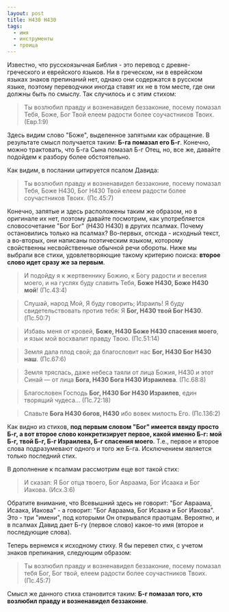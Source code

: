 ```yaml
---
layout: post
title: H430 H430
tags: 
  - имя
  - инструменты
  - троица
---
```


Известно, что русскоязычная Библия - это перевод с древне- греческого и еврейского языков. Ни в греческом, ни в еврейском языках знаков препинаний нет, однако они содержатся в русском языке, поэтому переводчики иногда ставят их не в том месте, где они должны быть по смыслу. Так случилось и с этим стихом:

> Ты возлюбил правду и возненавидел беззаконие, посему помазал Тебя, Боже, Бог Твой елеем радости более соучастников Твоих. (Евр.1:9)

Здесь видим слово "Боже", выделенное запятыми как обращение. В результате смысл получается таким: **Б-га помазал его Б-г**. Конечно, можно трактовать, что Б-га Сына помазал Б-г Отец, но, все же, давайте подойдем к разбору более обстоятельно.

Как видим, в послании цитируется псалом Давида:

> Ты возлюбил правду и возненавидел беззаконие, посему помазал Тебя, Боже H430, Бог H430 Твой елеем радости более соучастников Твоих. (Пс.45:7)

Конечно, запятые и здесь расположены таким же образом, но в оригинале их нет, поэтому давайте посмотрим, как употребляется словосочетание "Бог Бог" (H430 H430) в других псалмах. Почему остановились только на псалмах? Во-первых, отсюда - исходный текст, а во-вторых, они написаны поэтическим языком, которому свойственны несвойственные обычной речи обороты. Ниже мы выбрали все стихи, удовлетворяющие такому критерию поиска: **второе слово идет сразу же за первым**.

> И подойду я к жертвеннику Божию, к Богу радости и веселия моего, и на гуслях буду славить Тебя, **Боже H430, Боже H430 мой**! (Пс.43:4)

> Слушай, народ Мой, Я буду говорить; Израиль! Я буду свидетельствовать против тебя: Я **Бог, H430 твой Бог H430**. (Пс.50:7)

> Избавь меня от кровей, **Боже, H430 Боже H430 спасения моего**, и язык мой восхвалит правду Твою. (Пс.51:14)

> Земля дала плод свой; да благословит нас **Бог, H430 Бог H430 наш**. (Пс.67:6)

> Земля тряслась, даже небеса таяли от лица Божия, H430 и этот Синай — от лица **Бога, H430 Бога H430 Израилева**. (Пс.68:8)

> Благословен Господь **Бог, H430 Бог H430 Израилев**, един творящий чудеса... (Пс.72:18)

> Славьте **Бога H430 богов, H430** ибо вовек милость Его. (Пс.136:2)

Как видно из стихов, **под первым словом "Бог" имеется ввиду просто Б-г, а вот второе слово конкретизирует первое, какой именно Б-г: мой Б-г, твой Б-г, Б-г Израилева, Б-г спасения моего**. Т.е., первое и второе слова подразумевают одного и того же Б-га. Исключением является только последний стих.

В дополнение к псалмам рассмотрим еще вот такой стих:

> И сказал: Я Бог отца твоего, Бог Авраама, Бог Исаака и Бог Иакова. (Исх.3:6)

Обратите внимание, что Всевышний здесь не говорит: "Бог Авраама, Исаака, Иакова" - а говорит: "Бог Авраама, Бог Исаака и Бог Иакова". Это - три "имени", под которыми Он открывался праотцам. Вероятно, и в псалмах Давид дает Б-гу (первое слово) какое-то имя (второе и последующие слова).

Теперь вернемся к исходному стиху. Я бы перевел стих, с учетом знаков препинания, следующим образом:

> Ты возлюбил правду и возненавидел беззаконие, посему помазал тебя Бог, Бог твой, елеем радости более соучастников Твоих. (Пс.45:7)

Смысл же данного стиха становится таким: **Б-г помазал того, кто возлюбил правду и возненавидел беззаконие**.
